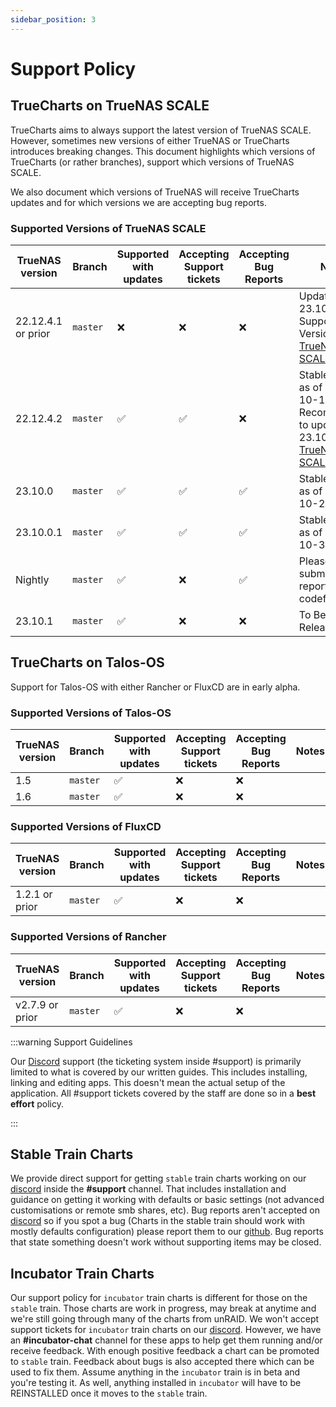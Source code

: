 ```yaml
---
sidebar_position: 3
---
```


# Support Policy

## TrueCharts on TrueNAS SCALE

TrueCharts aims to always support the latest version of TrueNAS SCALE.
However, sometimes new versions of either TrueNAS or TrueCharts introduces breaking changes.
This document highlights which versions of TrueCharts (or rather branches), support which versions of TrueNAS SCALE.

We also document which versions of TrueNAS will receive TrueCharts updates and for which versions we are accepting bug reports.

### Supported Versions of TrueNAS SCALE

| TrueNAS version  | Branch   | Supported with updates | Accepting Support tickets | Accepting Bug Reports | Notes                                                                                                          |
| ---------------- | -------- | ---------------------- | ------------------------- | --------------------- | -------------------------------------------------------------------------------------------------------------- |
| 22.12.4.1 or prior| `master` | :x:                    | :x:                       | :x:                   | Update to 23.10.X Supported Version [TrueNAS SCALE](https://www.truenas.com/docs/scale/23.10/)                |
| 22.12.4.2        | `master` | :white_check_mark:     | :white_check_mark:        | :x:                   | Stable Release as of 2023-10-13 Recommended to update to 23.10.x  [TrueNAS SCALE](https://www.truenas.com/docs/scale/23.10/) |
| 23.10.0          | `master` | :white_check_mark:     | :white_check_mark:        | :white_check_mark:    | Stable Release as of 2023-10-24                                                                                |
| 23.10.0.1        | `master` | :white_check_mark:     | :white_check_mark:        | :white_check_mark:    | Stable Release as of 2023-10-31                                                                                |
| Nightly          | `master` | :white_check_mark:     | :x:                       | :white_check_mark:    | Please only submit bug reports during codefreeze                                                               |
| 23.10.1          | `master` | :white_check_mark:     | :x:                       | :x:                   | To Be Released                                                                                                 |

## TrueCharts on Talos-OS

Support for Talos-OS with either Rancher or FluxCD are in early alpha.

### Supported Versions of Talos-OS

| TrueNAS version  | Branch   | Supported with updates | Accepting Support tickets | Accepting Bug Reports | Notes                                                                                                          |
| ---------------- | -------- | ---------------------- | ------------------------- | --------------------- | -------------------------------------------------------------------------------------------------------------- |
| 1.5              | `master` | :white_check_mark:                    | :x:                       | :x:                   |          |
| 1.6              | `master` | :white_check_mark:     | :x:                       | :x:                   |  |


### Supported Versions of FluxCD

| TrueNAS version  | Branch   | Supported with updates | Accepting Support tickets | Accepting Bug Reports | Notes                                                                                                          |
| ---------------- | -------- | ---------------------- | ------------------------- | --------------------- | -------------------------------------------------------------------------------------------------------------- |
| 1.2.1 or prior             | `master` | :white_check_mark:                    | :x:                       | :x:                   |          |

### Supported Versions of Rancher

| TrueNAS version  | Branch   | Supported with updates | Accepting Support tickets | Accepting Bug Reports | Notes                                                                                                          |
| ---------------- | -------- | ---------------------- | ------------------------- | --------------------- | -------------------------------------------------------------------------------------------------------------- |
| v2.7.9 or prior           | `master` | :white_check_mark:                    | :x:                       | :x:                   |          |

:::warning Support Guidelines

Our [Discord](https://discord.gg/tVsPTHWTtr) support (the ticketing system inside #support) is primarily limited to what is covered by our written guides. This includes installing, linking and editing apps. This doesn't mean the actual setup of the application. All #support tickets covered by the staff are done so in a **best effort** policy.

:::

## Stable Train Charts

We provide direct support for getting `stable` train charts working on our [discord](https://discord.gg/tVsPTHWTtr) inside the **#support** channel.
That includes installation and guidance on getting it working with defaults or basic settings (not advanced customisations or remote smb shares, etc).
Bug reports aren't accepted on [discord](https://discord.gg/tVsPTHWTtr) so if you spot a bug (Charts in the stable train should work with mostly defaults configuration)
please report them to our [github](https://github.com/truecharts/charts/issues/new/choose). Bug reports that state something doesn't work without supporting items may be closed.

## Incubator Train Charts

Our support policy for `incubator` train charts is different for those on the `stable` train. Those charts are work in progress,
may break at anytime and we're still going through many of the charts from unRAID. We won't accept support tickets for `incubator` train
charts on our [discord](https://discord.gg/tVsPTHWTtr). However, we have an **#incubator-chat** channel for these apps to help get them running and/or receive feedback.
With enough positive feedback a chart can be promoted to `stable` train. Feedback about bugs is also accepted there which can be used to fix them.
Assume anything in the `incubator` train is in beta and you're testing it. As well, anything installed in `incubator` will have to be REINSTALLED once it moves to the `stable` train.
